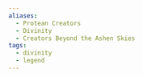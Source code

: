 ```yaml
---
aliases:
  - Protean Creators
  - Divinity
  - Creators Beyond the Ashen Skies
tags:
  - divinity
  - legend
---
```

